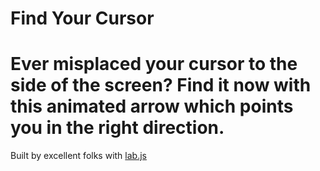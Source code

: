 Find Your Cursor
==================
Ever misplaced your cursor to the side of the screen? Find it now with this animated arrow which points you in the right direction.
==================
Built by excellent folks with [lab.js](https://lab.js.org)